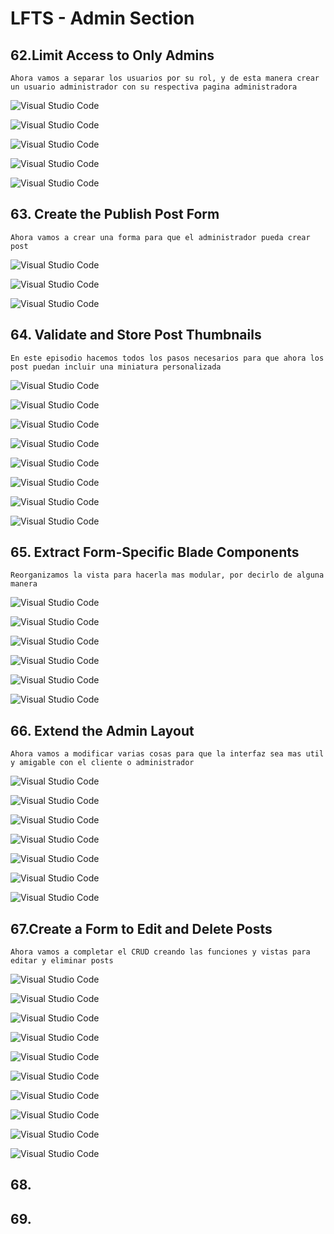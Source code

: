 # LFTS - Admin Section

## 62.Limit Access to Only Admins
    Ahora vamos a separar los usuarios por su rol, y de esta manera crear un usuario administrador con su respectiva pagina administradora

![Visual Studio Code](./images/web%2062.PNG "Modificacion del archivo de rutas")

![Visual Studio Code](./images/create%2062.PNG "Creacion de la vista del administrador")

![Visual Studio Code](./images/kernel%2062.PNG "Modificacion del archivo kernel")

![Visual Studio Code](./images/mustadmin%2062.PNG "Creacion del middlewared de admnistrador")

![Visual Studio Code](./images/post-controller%2062.PNG "Modificacion del controlador de post")



## 63. Create the Publish Post Form
    Ahora vamos a crear una forma para que el administrador pueda crear post

![Visual Studio Code](./images/web%2063.PNG "Modificacion del archivo de rutas")

![Visual Studio Code](./images/create%2063.PNG "Modificacion de la vista del administrador para crear posts")

![Visual Studio Code](./images/post-controller%2063.PNG "Modificacion del controlador de post")



## 64. Validate and Store Post Thumbnails
    En este episodio hacemos todos los pasos necesarios para que ahora los post puedan incluir una miniatura personalizada

![Visual Studio Code](./images/show%2064.PNG "Modificacion de la vista show")

![Visual Studio Code](./images/create%2064.PNG "Modificacion de la vista create")

![Visual Studio Code](./images/post-card%2064.PNG "Modificacion de la vista post-card")

![Visual Studio Code](./images/filesystem%2064.PNG "Modificacion archivo de configuracion filesystems")

![Visual Studio Code](./images/create-posts%2064.PNG "Modificacion archivo de create_post_table")

![Visual Studio Code](./images/post-factory%2064.PNG "Modificacion del factory de posts")

![Visual Studio Code](./images/post-featured%2064.PNG "Modificacion de la vista de post-featured")

![Visual Studio Code](./images/post-controller%2064.PNG "Modificacion del controlador de post")



## 65. Extract Form-Specific Blade Components
    Reorganizamos la vista para hacerla mas modular, por decirlo de alguna manera

![Visual Studio Code](./images/error%2065.PNG "Creacion del archivo blade para los mensaje de error")

![Visual Studio Code](./images/input%2065.PNG "Creacion del archivo blade para los input")

![Visual Studio Code](./images/label%2065.PNG "Creacion del archivo blade para los label")

![Visual Studio Code](./images/section%2065.PNG "Creacion del archivo blade para los secciones")

![Visual Studio Code](./images/textarea%2065.PNG "Creacion del archivo blade para las textareas")

![Visual Studio Code](./images/create%2065.PNG "Modificacion de la vista para crear post aplicando lo que acabamos de crear")



## 66. Extend the Admin Layout
    Ahora vamos a modificar varias cosas para que la interfaz sea mas util y amigable con el cliente o administrador

![Visual Studio Code](./images/input%2066.PNG "Modificacion de la vista de los inputs")

![Visual Studio Code](./images/layout%2066.PNG "Modificacion de la vista de layout")

![Visual Studio Code](./images/setting%2066.PNG "Creacion de los setting para el dropdownmenu")

![Visual Studio Code](./images/dropdown%2066.PNG "Modificacion de la vista de los dropdown")

![Visual Studio Code](./images/textarea%2066.PNG "Modificacion de la vista de los textarea")

![Visual Studio Code](./images/create-posts%2066.PNG "Modificacion de la vista para crear post aplicando lo que acabamos de crear")

![Visual Studio Code](./images/create-register%2066.PNG "Modificacion de la vista para crear usuarios aplicando lo que acabamos de crear")

## 67.Create a Form to Edit and Delete Posts
    Ahora vamos a completar el CRUD creando las funciones y vistas para editar y eliminar posts

![Visual Studio Code](./images/input%2067.PNG "Modificacion de la vista de los inputs")

![Visual Studio Code](./images/web%2067.PNG "Modificacion del archivo de rutas")   

![Visual Studio Code](./images/edit%2067.PNG "Creacion de la vista para editar posts")

![Visual Studio Code](./images/index%2067.PNG "Creacion de la vista donde estan todos los post y asi poder administrarlos")

![Visual Studio Code](./images/layout%2067.PNG "Modificacion de la vista de layout")

![Visual Studio Code](./images/setting%2067.PNG "Modificacion de los setting para el dropdownmenu")

![Visual Studio Code](./images/textarea%2067.PNG "Modificacion de la vista de los textarea")

![Visual Studio Code](./images/category-button%2067.PNG "Modificacion de la vista del botton de categorias")

![Visual Studio Code](./images/post-controller%2067.PNG "Modificacion del controlador de post")

![Visual Studio Code](./images/admin-controller%2067.PNG "Creacion del controlador administrativo de los post")



## 68.

## 69.
